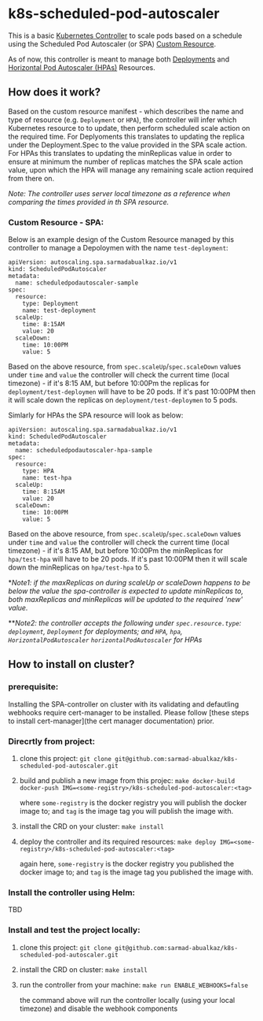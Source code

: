 # k8s-scheduled-pod-autoscaler

This is a basic [Kubernetes Controller](https://kubernetes.io/docs/concepts/architecture/controller/) to scale pods based on a schedule using the Scheduled Pod Autoscaler (or SPA) [Custom Resource](https://kubernetes.io/docs/concepts/extend-kubernetes/api-extension/custom-resources/). 

As of now, this controller is meant to manage both [Deployments](https://kubernetes.io/docs/concepts/workloads/controllers/deployment/) and [Horizontal Pod Autoscaler (HPAs)](https://kubernetes.io/docs/tasks/run-application/horizontal-pod-autoscale/) Resources.

## How does it work?

Based on the custom resource manifest - which describes the name and type of resource (e.g. `Deployment` or `HPA`), the controller will infer which Kubernetes resource to to update, then perform scheduled scale action on the required time. For Deplyoments this translates to updating the replica under the Deployment.Spec to the value provided in the SPA scale action. For HPAs this translates to updating the minReplicas value in order to ensure at minimum the number of replicas matches the SPA scale action value, upon which the HPA will manage any remaining scale action required from there on. 

*Note: The controller uses server local timezone as a reference when comparing the times provided in th SPA resource.*

### Custom Resource - SPA:
Below is an example design of the Custom Resource managed by this controller to manage a Depoloymen with the name `test-deployment`:

```
apiVersion: autoscaling.spa.sarmadabualkaz.io/v1
kind: ScheduledPodAutoscaler
metadata:
  name: scheduledpodautoscaler-sample
spec:
  resource:
    type: Deployment
    name: test-deployment
  scaleUp:
    time: 8:15AM
    value: 20
  scaleDown:
    time: 10:00PM
    value: 5
```

Based on the above resource, from `spec.scaleUp`/`spec.scaleDown` values under `time` and `value` the controller will check the current time (local timezone) - if it's 8:15 AM, but before 10:00Pm the replicas for `deployment/test-deploymen` will have to be 20 pods. If it's past 10:00PM then it will scale down the replicas on `deployment/test-deploymen` to 5 pods. 

Simlarly for HPAs the SPA resource will look as below: 
```
apiVersion: autoscaling.spa.sarmadabualkaz.io/v1
kind: ScheduledPodAutoscaler
metadata:
  name: scheduledpodautoscaler-hpa-sample
spec:
  resource:
    type: HPA
    name: test-hpa
  scaleUp:
    time: 8:15AM
    value: 20
  scaleDown:
    time: 10:00PM
    value: 5
```
Based on the above resource, from `spec.scaleUp`/`spec.scaleDown` values under `time` and `value` the controller will check the current time (local timezone) - if it's 8:15 AM, but before 10:00Pm the minReplicas for `hpa/test-hpa` will have to be 20 pods. If it's past 10:00PM then it will scale down the minReplicas on `hpa/test-hpa` to 5. 

**Note1: if the maxReplicas on during scaleUp or scaleDown happens to be below the value the spa-controller is expected to update minReplicas to, both maxReplicas and minReplicas will be updated to the required 'new' value.*

***Note2: the controller accepts the following under `spec.resource.type`: `deployment`, `Deployment` for deployments; and `HPA`, `hpa`, `HorizontalPodAutoscaler` `horizontalPodAutoscaler` for HPAs*


## How to install on cluster?

### prerequisite:
Installing the SPA-controller on cluster with its validating and defautling webhooks require cert-manager to be installed. Please follow [these steps to install cert-manager](the cert manager documentation) prior.

### Direcrtly from project:

1. clone this project: `git clone git@github.com:sarmad-abualkaz/k8s-scheduled-pod-autoscaler.git`

2. build and publish a new image from this projec: `make docker-build docker-push IMG=<some-registry>/k8s-scheduled-pod-autoscaler:<tag>`

    where `some-registry` is the docker registry you will publish the docker image to; and `tag` is the image tag you will publish the image with.

3. install the CRD on your cluster: `make install`

4. deploy the controller and its required resources: `make deploy IMG=<some-registry>/k8s-scheduled-pod-autoscaler:<tag>`

    again here, `some-registry` is the docker registry you published the docker image to; and `tag` is the image tag you published the image with.


### Install the controller using Helm:
  TBD


### Install and test the project locally:

1. clone this project: `git clone git@github.com:sarmad-abualkaz/k8s-scheduled-pod-autoscaler.git`

2. install the CRD on cluster: `make install`

3. run the controller from your machine: `make run ENABLE_WEBHOOKS=false` 

    the command above will run the controller locally (using your local timezone) and disable the webhook components
